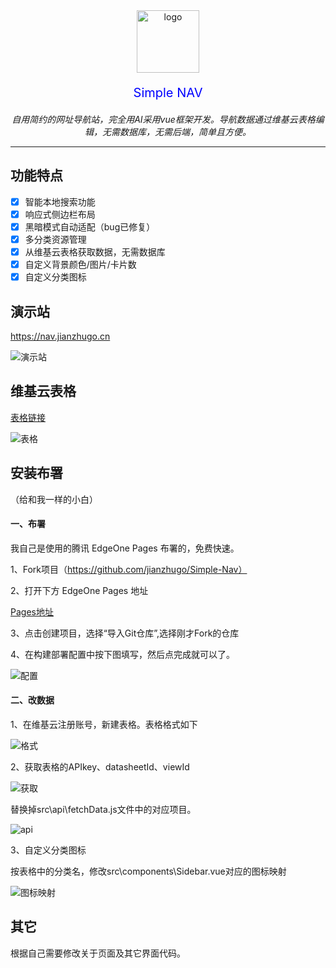 <div align="center">
<a href="https://nav.jianzhugo.cn"><img height="100px" alt="logo" src="https://nav.jianzhugo.cn/img/logo.png"></a>
  <p style="color:blue;font-size:20px;">Simple NAV</p>
  <p><em>自用简约的网址导航站，完全用AI采用vue框架开发。导航数据通过维基云表格编辑，无需数据库，无需后端，简单且方便。</em></p>
</div>

---

## 功能特点

- [x] 智能本地搜索功能
- [x] 响应式侧边栏布局
- [x] 黑暗模式自动适配（bug已修复）
- [x] 多分类资源管理
- [x] 从维基云表格获取数据，无需数据库
- [x] 自定义背景颜色/图片/卡片数
- [x] 自定义分类图标

## 演示站

<https://nav.jianzhugo.cn>

![演示站](https://nav.jianzhugo.cn/img/demo1.png)

## 维基云表格

[表格链接](https://vika.cn/share/shrxaWuBbbn6cKWBwvXgV/dstfGaY66aN2wyLlmX/viwullRf3ubdS)

![表格](https://nav.jianzhugo.cn/img/demo2.png)

## 安装布署

（给和我一样的小白）

#### 一、布署

我自己是使用的腾讯 EdgeOne Pages 布署的，免费快速。

1、Fork项目（https://github.com/jianzhugo/Simple-Nav）

2、打开下方 EdgeOne Pages 地址

[Pages地址](https://console.cloud.tencent.com/edgeone/pages)

3、点击创建项目，选择“导入Git仓库”,选择刚才Fork的仓库

4、在构建部署配置中按下图填写，然后点完成就可以了。

![配置](https://nav.jianzhugo.cn/img/demo3.png)

#### 二、改数据

1、在维基云注册账号，新建表格。表格格式如下

![格式](https://nav.jianzhugo.cn/img/demo4.png)

2、获取表格的APIkey、datasheetId、viewId

![获取](https://nav.jianzhugo.cn/img/demo7.png)

替换掉src\api\fetchData.js文件中的对应项目。

![api](https://nav.jianzhugo.cn/img/demo5.png)

3、自定义分类图标

按表格中的分类名，修改src\components\Sidebar.vue对应的图标映射

![图标映射](https://nav.jianzhugo.cn/img/demo6.png)

## 其它

根据自己需要修改关于页面及其它界面代码。